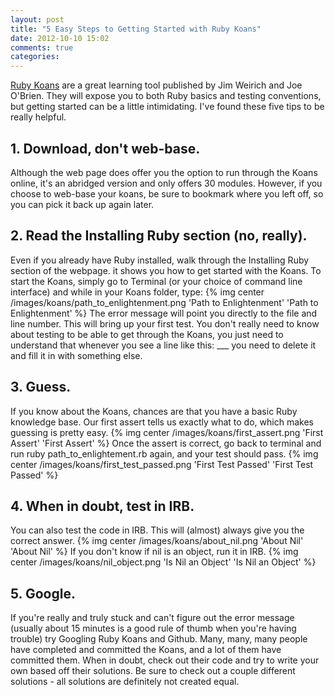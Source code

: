 ```yaml
---
layout: post
title: "5 Easy Steps to Getting Started with Ruby Koans"
date: 2012-10-10 15:02
comments: true
categories: 
---
```

[Ruby Koans](http://rubykoans.com/) are a great learning tool published by Jim Weirich and Joe O'Brien.  They will expose you to both Ruby basics and testing conventions, but getting started can be a little intimidating. I've found these five tips to be really helpful. 

## 1. Download, don't web-base.
Although the web page does offer you the option to run through the Koans online, it's an abridged version and only offers 30 modules. However, if you choose to web-base your koans, be sure to bookmark where you left off, so you can pick it back up again later.  

## 2. Read the Installing Ruby section (no, really).
Even if you already have Ruby installed, walk through the Installing Ruby section of the webpage. it shows you how to get started with the Koans. To start the Koans, simply go to Terminal (or your choice of command line interface) and while in your Koans folder, type:
{% img center /images/koans/path_to_enlightenment.png 'Path to Enlightenment' 'Path to Enlightenment' %}
The error message will point you directly to the file and line number. This will bring up your first test. You don't really need to know about testing to be able to get through the Koans, you just need to understand that whenever you see a line like this: ___ you need to delete it and fill it in with something else. 

<!--more-->

## 3. Guess.
If you know about the Koans, chances are that you have a basic Ruby knowledge base. Our first assert tells us exactly what to do, which makes guessing is pretty easy.
{% img center /images/koans/first_assert.png 'First Assert' 'First Assert' %}
Once the assert is correct, go back to terminal and run ruby path_to_enlightement.rb again, and your test should pass. 
{% img center /images/koans/first_test_passed.png 'First Test Passed' 'First Test Passed' %}

## 4. When in doubt, test in IRB. 
You can also test the code in IRB.  This will (almost) always give you the correct answer. 
{% img center /images/koans/about_nil.png 'About Nil' 'About Nil' %}
If you don't know if nil is an object, run it in IRB.
{% img center /images/koans/nil_object.png 'Is Nil an Object' 'Is Nil an Object' %}

## 5. Google.
If you're really and truly stuck and can't figure out the error message (usually about 15 minutes is a good rule of thumb when you're having trouble) try Googling Ruby Koans and Github.  Many, many, many people have completed and committed the Koans, and a lot of them have committed them. When in doubt, check out their code and try to write your own based off their solutions. Be sure to check out a couple different solutions - all solutions are definitely not created equal.
